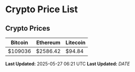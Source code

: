 # Crypto Price List

## Crypto Prices
| Bitcoin | Ethereum | Litecoin |
| ------- | -------- | -------- |
| $109036 | $2586.42 | $94.84 |
**Last Updated:** 2025-05-27 06:21 UTC
**Last Updated:** $DATE$
